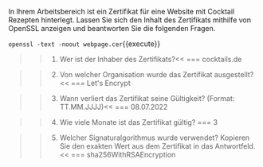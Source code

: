 In Ihrem Arbeitsbereich ist ein Zertifikat für eine Website mit Cocktail Rezepten hinterlegt. Lassen Sie sich den Inhalt des Zertifikats mithilfe von OpenSSL anzeigen und beantworten Sie die folgenden Fragen.

`openssl -text -noout webpage.cer`{{execute}}
<br>

>>1) Wer ist der Inhaber des Zertifikats?<<
=== cocktails.de

>>2) Von welcher Organisation wurde das Zertifikat ausgestellt?<< 
=== Let's Encrypt

>>3) Wann verliert das Zertifikat seine Gültigkeit? (Format: TT.MM.JJJJ)<<
=== 08.07.2022

>>4) Wie viele Monate ist das Zertifikat gültig?
=== 3

>>5) Welcher Signaturalgorithmus wurde verwendet? Kopieren Sie den exakten Wert aus dem Zertifikat in das Antwortfeld.<<
=== sha256WithRSAEncryption
